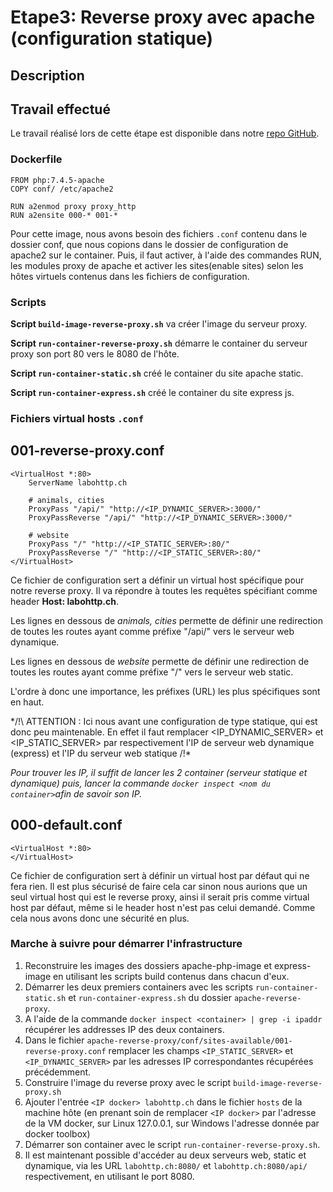 # Etape3: Reverse proxy avec apache (configuration statique)

## Description

## Travail effectué
Le travail réalisé lors de cette étape est disponible dans notre [repo GitHub](https://github.com/gollgot/RES_HTTPInfra/tree/fb-apache-reverse-proxy/docker-images/apache-reverse-proxy).

### Dockerfile
```
FROM php:7.4.5-apache
COPY conf/ /etc/apache2

RUN a2enmod proxy proxy_http
RUN a2ensite 000-* 001-*
```

Pour cette image, nous avons besoin des fichiers `.conf` contenu dans le dossier conf, que nous copions dans le dossier de configuration de apache2 sur le container. Puis, il faut activer, à l'aide des commandes RUN, les modules proxy de apache et activer les sites(enable sites) selon les hôtes virtuels contenus dans les fichiers de configuration.

### Scripts

**Script `build-image-reverse-proxy.sh`**
va créer l'image du serveur proxy.


**Script `run-container-reverse-proxy.sh`**
démarre le container du serveur proxy son port 80 vers le 8080 de l'hôte.

**Script `run-container-static.sh`**
créé le container du site apache static.

**Script `run-container-express.sh`**
créé le container du site express js.

### Fichiers virtual hosts `.conf`
## 001-reverse-proxy.conf
```
<VirtualHost *:80>
	ServerName labohttp.ch
	
	# animals, cities
	ProxyPass "/api/" "http://<IP_DYNAMIC_SERVER>:3000/"
	ProxyPassReverse "/api/" "http://<IP_DYNAMIC_SERVER>:3000/"
	
	# website
	ProxyPass "/" "http://<IP_STATIC_SERVER>:80/"
	ProxyPassReverse "/" "http://<IP_STATIC_SERVER>:80/"
</VirtualHost>

```
Ce fichier de configuration sert a définir un virtual host spécifique pour notre reverse proxy. Il va répondre à toutes les requêtes spécifiant comme header **Host: labohttp.ch**.

Les lignes en dessous de *animals, cities* permette de définir une redirection de toutes les routes ayant comme préfixe "/api/" vers le serveur web dynamique.

Les lignes en dessous de *website* permette de définir une redirection de toutes les routes ayant comme préfixe "/" vers le serveur web static.

L'ordre à donc une importance, les préfixes (URL) les plus spécifiques sont en haut.

*/!\ ATTENTION : Ici nous avant une configuration de type statique, qui est donc peu maintenable. En effet il faut remplacer <IP_DYNAMIC_SERVER> et <IP_STATIC_SERVER> par respectivement l'IP de serveur web dynamique (express) et l'IP du serveur web statique /!\*

*Pour trouver les IP, il suffit de lancer les 2 container (serveur statique et dynamique) puis, lancer la commande `docker inspect <nom du container>`afin de savoir son IP.*



## 000-default.conf
```
<VirtualHost *:80>
</VirtualHost>
```
Ce fichier de configuration sert à définir un virtual host par défaut qui ne fera rien. Il est plus sécurisé de faire cela car sinon nous aurions que un seul virtual host qui est le reverse proxy, ainsi il serait pris comme virtual host par défaut, même si le header host n'est pas celui demandé. Comme cela nous avons donc une sécurité en plus.


### Marche à suivre pour démarrer l'infrastructure
1. Reconstruire les images des dossiers apache-php-image et express-image en utilisant les scripts build contenus dans chacun d'eux.
1. Démarrer les deux premiers containers avec les scripts `run-container-static.sh` et `run-container-express.sh` du dossier `apache-reverse-proxy`.
1. A l'aide de la commande `docker inspect <container> | grep -i ipaddr` récupérer les addresses IP des deux containers.
1. Dans le fichier `apache-reverse-proxy/conf/sites-available/001-reverse-proxy.conf` remplacer les champs `<IP_STATIC_SERVER>` et `<IP_DYNAMIC_SERVER>` par les adresses IP correspondantes récupérées précédemment.
1. Construire l'image du reverse proxy avec le script `build-image-reverse-proxy.sh`
1. Ajouter l'entrée `<IP docker> labohttp.ch` dans le fichier `hosts` de la machine hôte (en prenant soin de remplacer `<IP docker>` par l'adresse de la VM docker, sur Linux 127.0.0.1, sur Windows l'adresse donnée par docker toolbox)
1. Démarrer son container avec le script `run-container-reverse-proxy.sh`.
1. Il est maintenant possible d'accéder au deux serveurs web, static et dynamique, via les URL `labohttp.ch:8080/` et `labohttp.ch:8080/api/` respectivement, en utilisant le port 8080.
